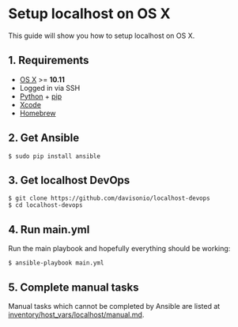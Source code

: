 # Setup localhost on OS X

This guide will show you how to setup localhost on OS X.

## 1. Requirements

- [OS X](http://www.ubuntu.com/desktop) >= **10.11**
- Logged in via SSH
- [Python](https://www.python.org) + [pip](https://pypi.python.org/pypi/pip)
- [Xcode](https://developer.apple.com/xcode/)
- [Homebrew](http://brew.sh)

## 2. Get Ansible

```
$ sudo pip install ansible
```

## 3. Get localhost DevOps

```
$ git clone https://github.com/davisonio/localhost-devops
$ cd localhost-devops
```

## 4. Run main.yml

Run the main playbook and hopefully everything should be working:

```
$ ansible-playbook main.yml
```

## 5. Complete manual tasks

Manual tasks which cannot be completed by Ansible are listed at [inventory/host_vars/localhost/manual.md](https://github.com/davisonio/localhost-devops/blob/master/inventory/host_vars/localhost/manual.md).
